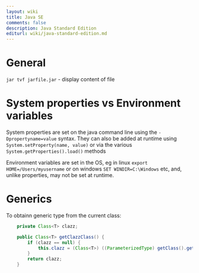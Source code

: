 ```yaml
---
layout: wiki
title: Java SE
comments: false
description: Java Standard Edition
editurl: wiki/java-standard-edition.md
---
```


# General

`jar tvf jarfile.jar` - display content of file

# System properties vs Environment variables

System properties are set on the java command line using the ```-Dpropertyname=value``` syntax. They can also be added at runtime using ```System.setProperty(name, value)``` or via the various ```System.getProperties().load()``` methods

Environment variables are set in the OS, eg in linux ```export HOME=/Users/myusername``` or on windows ```SET WINDIR=C:\Windows``` etc, and, unlike properties, may not be set at runtime.

# Generics

To obtainn generic type from the current class:

```java
    private Class<T> clazz;

    public Class<T> getClazzClass() {
        if (clazz == null) {
            this.clazz = (Class<T>) ((ParameterizedType) getClass().getGenericSuperclass()).getActualTypeArguments()[0];
        }
        return clazz;
    }
```
